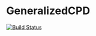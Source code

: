 # GeneralizedCPD

[![Build Status](https://travis-ci.org/ahwillia/GeneralizedCPD.jl.svg?branch=master)](https://travis-ci.org/ahwillia/GeneralizedCPD.jl)
